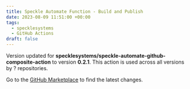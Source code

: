 ```yaml
---
title: Speckle Automate Function - Build and Publish
date: 2023-08-09 11:51:00 +00:00
tags:
  - specklesystems
  - GitHub Actions
draft: false
---
```



Version updated for **specklesystems/speckle-automate-github-composite-action** to version **0.2.1**.
This action is used across all versions by ? repositories.

Go to the [GitHub Marketplace](https://github.com/marketplace/actions/speckle-automate-function-build-and-publish) to find the latest changes.
